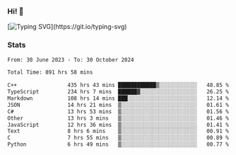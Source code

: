 ### Hi!  👋

[![Typing SVG](https://readme-typing-svg.herokuapp.com?font=Fira+Code&pause=1000&width=435&lines=Hello!+I'm+Texiwustion.)](https://git.io/typing-svg)

### Stats

<!--START_SECTION:waka-->

```txt
From: 30 June 2023 - To: 30 October 2024

Total Time: 891 hrs 58 mins

C++                435 hrs 43 mins ████████████▒░░░░░░░░░░░░   48.85 %
TypeScript         234 hrs 7 mins  ██████▓░░░░░░░░░░░░░░░░░░   26.25 %
Markdown           108 hrs 14 mins ███░░░░░░░░░░░░░░░░░░░░░░   12.14 %
JSON               14 hrs 21 mins  ▒░░░░░░░░░░░░░░░░░░░░░░░░   01.61 %
C#                 13 hrs 53 mins  ▒░░░░░░░░░░░░░░░░░░░░░░░░   01.56 %
Other              13 hrs 3 mins   ▒░░░░░░░░░░░░░░░░░░░░░░░░   01.46 %
JavaScript         12 hrs 36 mins  ▒░░░░░░░░░░░░░░░░░░░░░░░░   01.41 %
Text               8 hrs 6 mins    ▒░░░░░░░░░░░░░░░░░░░░░░░░   00.91 %
C                  7 hrs 55 mins   ▒░░░░░░░░░░░░░░░░░░░░░░░░   00.89 %
Python             6 hrs 49 mins   ▒░░░░░░░░░░░░░░░░░░░░░░░░   00.77 %
```

<!--END_SECTION:waka-->
